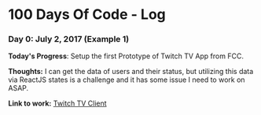 # 100 Days Of Code - Log

### Day 0:  July 2, 2017 (Example 1)

**Today's Progress**: Setup the first Prototype of Twitch TV App from FCC.

**Thoughts:** I can get the data of users and their status, but utilizing this data via ReactJS states is a challenge and it has some issue I need to work on ASAP.

**Link to work:** [Twitch TV Client](https://github.com/shabbir1993/twitch-client)

